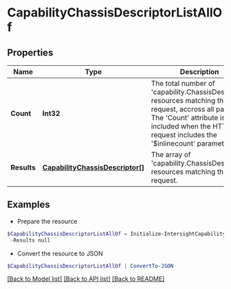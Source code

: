 # CapabilityChassisDescriptorListAllOf
## Properties

Name | Type | Description | Notes
------------ | ------------- | ------------- | -------------
**Count** | **Int32** | The total number of &#39;capability.ChassisDescriptor&#39; resources matching the request, accross all pages. The &#39;Count&#39; attribute is included when the HTTP GET request includes the &#39;$inlinecount&#39; parameter. | [optional] 
**Results** | [**CapabilityChassisDescriptor[]**](CapabilityChassisDescriptor.md) | The array of &#39;capability.ChassisDescriptor&#39; resources matching the request. | [optional] 

## Examples

- Prepare the resource
```powershell
$CapabilityChassisDescriptorListAllOf = Initialize-IntersightCapabilityChassisDescriptorListAllOf  -Count null `
 -Results null
```

- Convert the resource to JSON
```powershell
$CapabilityChassisDescriptorListAllOf | ConvertTo-JSON
```

[[Back to Model list]](../README.md#documentation-for-models) [[Back to API list]](../README.md#documentation-for-api-endpoints) [[Back to README]](../README.md)

